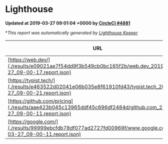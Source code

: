 
# Lighthouse

**Updated at 2019-03-27 09:01:04 +0000 by [CircleCI #4881](https://circleci.com/gh/ItinerisLtd/lighthouse-keeper-example/4881)**

**This report was automatically generated by [Lighthouse Keeper](https://github.com/itinerisltd/lighthouse-keeper)*

| URL | Performance | Accessibility | Best Practices | SEO | PWA | Updated At |
| --- | --- | --- | --- | --- | --- | --- |
| [https://web.dev/](./results/e09021ae7f54dd9f3b549cb0bc165f2b/web.dev_2019-03-27_09-00-17.report.json) | 0.97 | 0.93 | 1 | 0.96 | 1 | 2019-03-27T09:00:17.712Z |
| [https://typist.tech/](./results/e463522d02041e06b035e8f61910fd43/typist.tech_2019-03-27_09-00-21.report.json) | 1 |  |  |  |  | 2019-03-27T09:00:21.996Z |
| [https://github.com/pricing](./results/aae423b045c13965ddf45c696df2484d/github.com_2019-03-27_09-00-11.report.json) | 0.87 | 0.89 | 0.93 | 0.9 | 0.58 | 2019-03-27T09:00:11.867Z |
| [https://google.com/](./results/99999ebcfdb78df077ad2727fd00969f/www.google.com_2019-03-27_09-00-11.report.json) | 0.95 | 0.71 | 0.93 | 0.82 | 0.58 | 2019-03-27T09:00:11.464Z |
